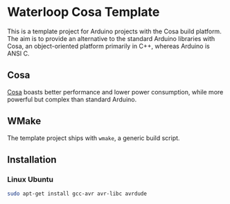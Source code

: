 # Waterloop Cosa Template
This is a template project for Arduino projects with the Cosa build platform. The aim is to provide an alternative to the standard Arduino libraries with Cosa, an object-oriented platform primarily in C++, whereas Arduino is ANSI C.

## Cosa
[Cosa](https://github.com/mikaelpatel/Cosa) boasts better performance and lower power consumption, while more powerful but complex than standard Arduino.

## WMake
The template project ships with `wmake`, a generic build script.

## Installation

### Linux Ubuntu
```bash
sudo apt-get install gcc-avr avr-libc avrdude
```

